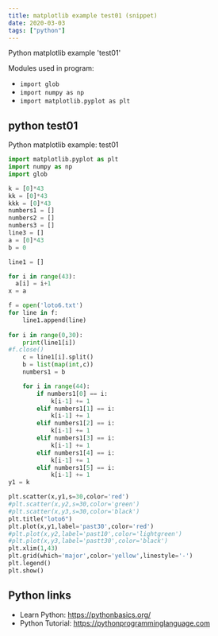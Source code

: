 ```yaml
---
title: matplotlib example test01 (snippet)
date: 2020-03-03
tags: ["python"]
---
```

Python matplotlib example 'test01'


Modules used in program: 
* `import glob`
* `import numpy as np`
* `import matplotlib.pyplot as plt`

## python test01

Python matplotlib example: test01

```python
import matplotlib.pyplot as plt
import numpy as np
import glob

k = [0]*43
kk = [0]*43
kkk = [0]*43
numbers1 = []
numbers2 = []
numbers3 = []
line3 = []
a = [0]*43
b = 0

line1 = []

for i in range(43):
  a[i] = i+1
x = a

f = open('loto6.txt')
for line in f:
	line1.append(line)
	
for i in range(0,30):
	print(line1[i])
#f.close()
	c = line1[i].split()
	b = list(map(int,c))
	numbers1 = b

	for i in range(44):
		if numbers1[0] == i:
			k[i-1] += 1
		elif numbers1[1] == i:
			k[i-1] += 1
		elif numbers1[2] == i:
			k[i-1] += 1
		elif numbers1[3] == i:
			k[i-1] += 1
		elif numbers1[4] == i:
			k[i-1] += 1
		elif numbers1[5] == i:
			k[i-1] += 1
y1 = k

plt.scatter(x,y1,s=30,color='red')
#plt.scatter(x,y2,s=30,color='green')
#plt.scatter(x,y3,s=30,color='black')
plt.title("loto6")
plt.plot(x,y1,label='past30',color='red')
#plt.plot(x,y2,label='past10',color='lightgreen')
#plt.plot(x,y3,label='pastt30',color='black')
plt.xlim(1,43)
plt.grid(which='major',color='yellow',linestyle='-')
plt.legend()
plt.show()


```

## Python links

- Learn Python: https://pythonbasics.org/
- Python Tutorial: https://pythonprogramminglanguage.com
